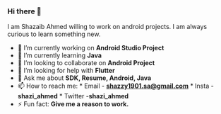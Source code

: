 ### Hi there 👋

<!--
**shazi-ahmed/shazi-ahmed** is a ✨ _special_ ✨ repository because its `README.md` (this file) appears on your GitHub profile.
-->
I am Shazaib Ahmed willing to work on android projects. I am always curious to learn something new.
- 🔭 I’m currently working on **Android Studio Project**
- 🌱 I’m currently learning **Java**
- 👯 I’m looking to collaborate on **Android Project**
- 🤔 I’m looking for help with **Flutter**
- 💬 Ask me about **SDK, Resume, Android, Java**
- 📫 How to reach me: * Email - **shazzy1901.sa@gmail.com** * Insta - **shazi_ahmed** * Twitter -**shazi_ahmed**
- ⚡ Fun fact: **Give me a reason to work.**

